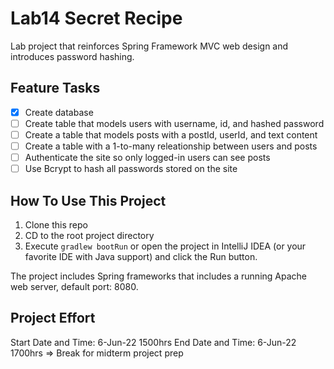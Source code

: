 # Lab14 Secret Recipe

Lab project that reinforces Spring Framework MVC web design and introduces password hashing.

## Feature Tasks

- [X] Create database
- [ ] Create table that models users with username, id, and hashed password
- [ ] Create a table that models posts with a postId, userId, and text content
- [ ] Create a table with a 1-to-many releationship between users and posts
- [ ] Authenticate the site so only logged-in users can see posts
- [ ] Use Bcrypt to hash all passwords stored on the site

## How To Use This Project

1. Clone this repo
2. CD to the root project directory
3. Execute `gradlew bootRun` or open the project in IntelliJ IDEA (or your favorite IDE with Java support) and click the Run button.

The project includes Spring frameworks that includes a running Apache web server, default port: 8080.

## Project Effort

Start Date and Time: 6-Jun-22 1500hrs
End Date and Time: 6-Jun-22 1700hrs => Break for midterm project prep


